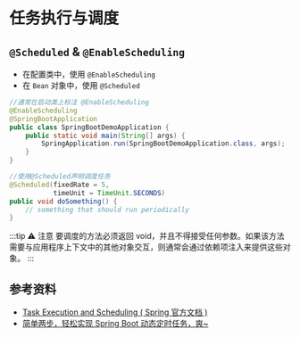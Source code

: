 # 任务执行与调度

## `@Scheduled` & `@EnableScheduling`
- 在配置类中，使用 `@EnableScheduling`
- 在 `Bean` 对象中，使用 `@Scheduled`
```java
//通常在启动类上标注 @EnableScheduling
@EnableScheduling
@SpringBootApplication
public class SpringBootDemoApplication {
	public static void main(String[] args) {
		SpringApplication.run(SpringBootDemoApplication.class, args);
	}
}

//使用@Scheduled声明调度任务
@Scheduled(fixedRate = 5, 
           timeUnit = TimeUnit.SECONDS)
public void doSomething() {
	// something that should run periodically
}
```

:::tip :warning: 注意 
要调度的方法必须返回 void，并且不得接受任何参数。如果该方法需要与应用程序上下文中的其他对象交互，则通常会通过依赖项注入来提供这些对象。
:::

## 参考资料
- [Task Execution and Scheduling ( Spring 官方文档 )](https://docs.spring.io/spring-framework/reference/integration/scheduling.html#scheduling-task-executor)
- [简单两步，轻松实现 Spring Boot 动态定时任务，爽~](https://mp.weixin.qq.com/s/3s-NCA-en5-k9zLXaxkmWg)